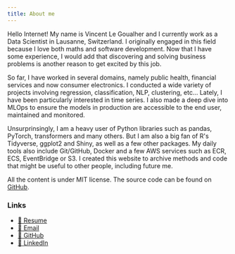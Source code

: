 ```yaml
---
title: About me
---
```


Hello Internet! My name is Vincent Le Goualher and I currently work as a Data Scientist in Lausanne, Switzerland. I originally engaged in this field because I love both maths and software development. Now that I have some experience, I would add that discovering and solving business problems is another reason to get excited by this job.

So far, I have worked in several domains, namely public health, financial services and now consumer electronics. I conducted a wide variety of projects involving regression, classification, NLP, clustering, etc... Lately, I have been particularly interested in time series. I also made a deep dive into MLOps to ensure the models in production are accessible to the end user, maintained and monitored.

Unsurprinsingly, I am a heavy user of Python libraries such as pandas, PyTorch, transformers and many others. But I am also a big fan of R's Tidyverse, ggplot2 and Shiny, as well as a few other packages. My daily tools also include Git/GitHub, Docker and a few AWS services such as ECR, ECS, EventBridge or S3. I created this website to archive methods and code that might be useful to other people, including future me.

All the content is under MIT license. The source code can be found on [GitHub](https://github.com/datatrigger).

### Links

* [📄 Resume](/doc/resume_vincent_le_goualher.pdf)
* [📧 Email](mailto:contact@datatrigger.org)
* [🔗 GitHub](https://github.com/datatrigger)
* [🔗 LinkedIn](https://www.linkedin.com/in/datatrigger/)
